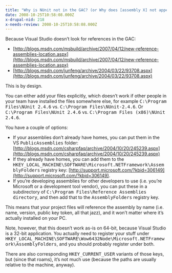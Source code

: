 ```yaml
---
title: "Why is NUnit not in the GAC? (or Why does [assembly X] not appear in Visual Studio's Add Reference dialog?)"
date: 2008-10-25T10:58:08.000Z
x-drupal-nid: 218
x-needs-review: 2008-10-25T10:58:08.000Z
---
```

Because Visual Studio doesn’t look for references in the GAC:

*   [http://blogs.msdn.com/msbuild/archive/2007/04/12/new-reference-assemblies-location.aspx](http://blogs.msdn.com/msbuild/archive/2007/04/12/new-reference-assemblies-location.aspx)
*   [http://blogs.msdn.com/junfeng/archive/2004/03/22/93708.aspx](http://blogs.msdn.com/junfeng/archive/2004/03/22/93708.aspx)

This is by design.

You can either add your files explicitly, which doesn’t work if other people in your team have installed the files somewhere else, for example <tt>C:\Program Files\NUnit 2.4.6</tt> vs. <tt>C:\Program Files\NUnit-2.4.6</tt>. Or <tt>C:\Program Files\NUnit 2.4.6</tt> vs. <tt>C:\Program Files (x86)\NUnit 2.4.6</tt>.

You have a couple of options:

*   If your assemblies don’t already have homes, you can put them in the VS <tt>PublicAssemblies</tt> folder: [http://blogs.msdn.com/csharpfaq/archive/2004/10/20/245239.aspx](http://blogs.msdn.com/csharpfaq/archive/2004/10/20/245239.aspx)
*   If they already have homes, you can add them to the <tt>HKEY_LOCAL_MACHINE\SOFTWARE\Microsoft\.NETFramework\AssemblyFolders</tt> registry key: [http://support.microsoft.com/?kbid=306149](http://support.microsoft.com/?kbid=306149).
*   If you’re developing assemblies for other developers to use (i.e. you’re Microsoft or a development tool vendor), you can put these in a subdirectory of <tt>C:\Program Files\Reference Assemblies directory</tt>, and then add that to the <tt>AssemblyFolders</tt> registry key.

This means that your project files will reference the assembly by name (i.e. name, version, public key token, all that jazz), and it won’t matter where it’s actually installed on your PC.

Note, however, that this doesn’t work as-is on 64-bit, because Visual Studio is a 32-bit application. You actually need to register your stuff under <tt>HKEY_LOCAL_MACHINE\SOFTWARE\Wow6432Node\Microsoft\.NETFramework\AssemblyFolders</tt>, and you should probably register under both.

There are also corresponding <tt>HKEY_CURRENT_USER</tt> variants of those keys, but (since that roams), it’s not much use (because the paths are usually relative to the machine, anyway).